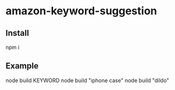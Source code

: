 # amazon-keyword-suggestion


## Install
npm i

## Example
node build KEYWORD
node build "iphone case"
node build "dildo"